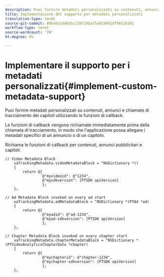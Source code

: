 ```yaml
---
description: Puoi fornire metadati personalizzati su contenuti, annunci e chiamate di tracciamento dei capitoli utilizzando le funzioni di callback.
title: Implementazione del supporto per metadati personalizzati
translation-type: tm+mt
source-git-commit: 89bdda1d4bd5c126f19ba75a819942df901183d1
workflow-type: tm+mt
source-wordcount: '74'
ht-degree: 0%

---
```



# Implementare il supporto per i metadati personalizzati{#implement-custom-metadata-support}

Puoi fornire metadati personalizzati su contenuti, annunci e chiamate di tracciamento dei capitoli utilizzando le funzioni di callback.

Le funzioni di callback vengono richiamate immediatamente prima della chiamata di tracciamento, in modo che l&#39;applicazione possa allegare i metadati specifici di un annuncio o di un capitolo.

Richiama le funzioni di callback per contenuti, annunci pubblicitari e capitoli.

```
// Video Metadata Block 
    vaTrackingMetadata.videoMetadataBlock = ^NSDictionary *() 
    { 
        return @{ 
                 @"myvideoid": @"1234", 
                 @"mysdkversion": [PTSDK apiVersion] 
                 }; 
    }; 
      
// Ad Metadata Block invoked on every ad start 
    vaTrackingMetadata.adMetadataBlock = ^NSDictionary *(PTAd *ad) 
    { 
        return @{ 
                 @"myadid": @"ad-1234", 
                 @"myad-sdkversion": [PTSDK apiVersion] 
                 }; 
    }; 
      
// Chapter Metadata Block invoked on every chapter start 
    vaTrackingMetadata.chapterMetadataBlock = ^NSDictionary *(PTVideoAnalyticsChapterData *chapter) 
    { 
        return @{ 
                 @"mychapterid": @"chapter-1234", 
                 @"mychapter-sdkversion": [PTSDK apiVersion] 
                 }; 
    };
```

